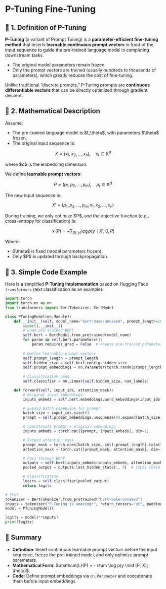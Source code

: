 

# P-Tuning Fine-Tuning

## 📖 1. Definition of P-Tuning

**P-Tuning** (a variant of Prompt Tuning) is a **parameter-efficient fine-tuning method** that inserts **learnable continuous prompt vectors** in front of the input sequence to guide the pre-trained language model in completing downstream tasks.

* The original model parameters remain frozen.
* Only the prompt vectors are trained (usually hundreds to thousands of parameters), which greatly reduces the cost of fine-tuning.

Unlike traditional “discrete prompts,” P-Tuning prompts are **continuous differentiable vectors** that can be directly optimized through gradient descent.



## 📖 2. Mathematical Description

Assume:

* The pre-trained language model is \$f\_\theta\$, with parameters \$\theta\$ frozen.
* The original input sequence is:

$$
X = (x_1, x_2, \dots, x_n), \quad x_i \in \mathbb{R}^d
$$

where \$d\$ is the embedding dimension.

We define **learnable prompt vectors**:

$$
P = (p_1, p_2, \dots, p_m), \quad p_j \in \mathbb{R}^d
$$

The new input sequence is:

$$
X' = (p_1, p_2, \dots, p_m, x_1, x_2, \dots, x_n)
$$

During training, we only optimize \$P\$, and the objective function (e.g., cross-entropy for classification) is:

$$
\mathcal{L}(P) = - \sum_{(X, y)} \log p(y \mid X'; \theta, P)
$$

Where:

* \$\theta\$ is fixed (model parameters frozen).
* Only \$P\$ is updated through backpropagation.



## 📖 3. Simple Code Example

Here is a simplified **P-Tuning implementation** based on Hugging Face `transformers` (text classification as an example):

```python
import torch
import torch.nn as nn
from transformers import BertTokenizer, BertModel

class PTuningModel(nn.Module):
    def __init__(self, model_name="bert-base-uncased", prompt_length=10, num_labels=2):
        super().__init__()
        # Load pre-trained BERT
        self.bert = BertModel.from_pretrained(model_name)
        for param in self.bert.parameters():
            param.requires_grad = False  # Freeze pre-trained parameters
        
        # Define learnable prompt vectors
        self.prompt_length = prompt_length
        self.hidden_size = self.bert.config.hidden_size
        self.prompt_embeddings = nn.Parameter(torch.randn(prompt_length, self.hidden_size))
        
        # Classification head
        self.classifier = nn.Linear(self.hidden_size, num_labels)

    def forward(self, input_ids, attention_mask):
        # Original input embeddings
        inputs_embeds = self.bert.embeddings.word_embeddings(input_ids)

        # Expand batch dimension for prompt
        batch_size = input_ids.size(0)
        prompt = self.prompt_embeddings.unsqueeze(0).expand(batch_size, -1, -1)

        # Concatenate prompt + original embeddings
        inputs_embeds = torch.cat([prompt, inputs_embeds], dim=1)

        # Extend attention mask
        prompt_mask = torch.ones(batch_size, self.prompt_length).to(attention_mask.device)
        attention_mask = torch.cat([prompt_mask, attention_mask], dim=1)

        # Pass through BERT
        outputs = self.bert(inputs_embeds=inputs_embeds, attention_mask=attention_mask)
        pooled_output = outputs.last_hidden_state[:, 0]  # [CLS] token

        # Classification
        logits = self.classifier(pooled_output)
        return logits

# Test
tokenizer = BertTokenizer.from_pretrained("bert-base-uncased")
inputs = tokenizer("P-Tuning is amazing!", return_tensors="pt", padding=True, truncation=True)
model = PTuningModel()

logits = model(**inputs)
print(logits)
```



## 📖 Summary

* **Definition**: Insert continuous learnable prompt vectors before the input sequence, freeze the pre-trained model, and only optimize prompt parameters.
* **Mathematical Form**: \$\mathcal{L}(P) = - \sum \log p(y \mid \[P; X]; \theta)\$.
* **Code**: Define prompt embeddings via `nn.Parameter` and concatenate them before input embeddings.



